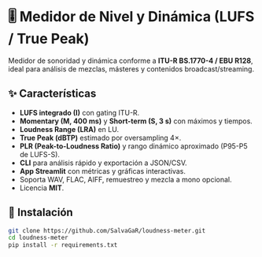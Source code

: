 # 🎚️ Medidor de Nivel y Dinámica (LUFS / True Peak)

Medidor de sonoridad y dinámica conforme a **ITU-R BS.1770-4 / EBU R128**, ideal para análisis de mezclas, másteres y contenidos broadcast/streaming.  

## ✨ Características
- **LUFS integrado (I)** con gating ITU-R.
- **Momentary (M, 400 ms)** y **Short-term (S, 3 s)** con máximos y tiempos.
- **Loudness Range (LRA)** en LU.
- **True Peak (dBTP)** estimado por oversampling 4×.
- **PLR (Peak-to-Loudness Ratio)** y rango dinámico aproximado (P95-P5 de LUFS-S).
- **CLI** para análisis rápido y exportación a JSON/CSV.
- **App Streamlit** con métricas y gráficas interactivas.
- Soporta WAV, FLAC, AIFF, remuestreo y mezcla a mono opcional.
- Licencia **MIT**.

## 🚀 Instalación
```bash
git clone https://github.com/SalvaGaR/loudness-meter.git
cd loudness-meter
pip install -r requirements.txt
